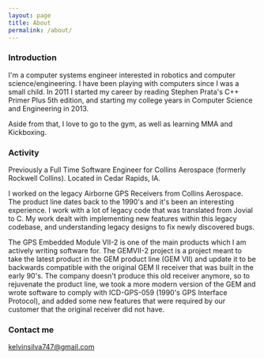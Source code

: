 ```yaml
---
layout: page
title: About
permalink: /about/
---
```

### Introduction

I'm a computer systems engineer interested in robotics and computer science/engineering. I have been playing with computers since I was a small child. In 2011 I started my career by reading Stephen Prata's C++ Primer Plus 5th edition, and starting my college years in Computer Science and Engineering in 2013. 

Aside from that, I love to go to the gym, as well as learning MMA and Kickboxing.


### Activity

Previously a Full Time Software Engineer for Collins Aerospace (formerly Rockwell Collins). Located in Cedar Rapids, IA.

I worked on the legacy Airborne GPS Receivers from Collins Aerospace. The product line dates back to the 1990's and it's been an interesting experience. I work with a lot of legacy code that was translated from Jovial to C. My work dealt with implementing new features within this legacy codebase, and understanding legacy designs to fix newly discovered bugs. 

The GPS Embedded Module VII-2 is one of the main products which I am actively writing software for. The GEMVII-2 project is a project meant to take the latest product in the GEM product line (GEM VII) and update it to be backwards compatible with the original GEM II receiver that was built in the early 90's. The company doesn't produce this old receiver anymore, so to rejuvenate the product line, we took a more modern version of the GEM and wrote software to comply with ICD-GPS-059 (1990's GPS Interface Protocol), and added some new features that were required by our customer that the original receiver did not have.


### Contact me

[kelvinsilva747@gmail.com](mailto:kelvinsilva747@gmail.com)

